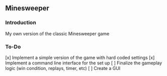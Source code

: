 ## Minesweeper

### Introduction
My own version of the classic Minesweeper game 

### To-Do
[x] Implement a simple version of the game with hard coded settings
[x] Implement a command line interface for the set up
[ ] Finalize the gameplay logic (win condition, replays, timer, etc)
[ ] Create a GUI